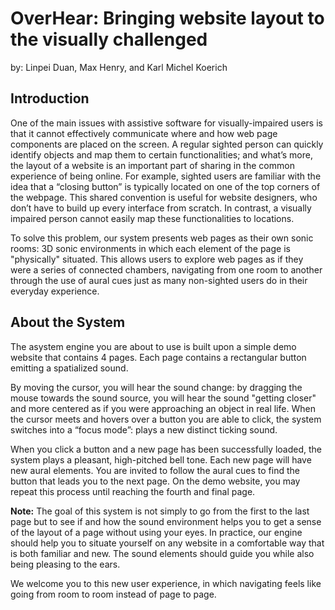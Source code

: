 # OverHear: Bringing website layout to the visually challenged

by: Linpei Duan, Max Henry, and Karl Michel Koerich

## Introduction

One of the main issues with assistive software for visually-impaired users is that it cannot effectively communicate where and how web page components are placed on the screen. A regular sighted person can quickly identify objects and map them to certain functionalities; and what’s more, the layout of a website is an important part of sharing in the common experience of being online. For example, sighted users are familiar with the idea that a “closing button” is typically located on one of the top corners of the webpage. This shared convention is useful for website designers, who don’t have to build up every interface from scratch. In contrast, a visually impaired person cannot easily map these functionalities to locations.

To solve this problem, our system presents web pages as their own sonic rooms: 3D sonic environments in which each element of the page is "physically" situated. This allows users to explore web pages as if they were a series of connected chambers, navigating from one room to another through the use of aural cues just as many non-sighted users do in their everyday experience.

## About the System

The asystem engine you are about to use is built upon a simple demo website that contains 4 pages. Each page contains a rectangular button emitting a spatialized sound.

By moving the cursor, you will hear the sound change: by dragging the mouse towards the sound source, you will hear the sound "getting closer" and more centered as if you were approaching an object in real life. When the cursor meets and hovers over a button you are able to click, the system switches into a “focus mode”: plays a new distinct ticking sound.

When you click a button and a new page has been successfully loaded, the system plays a pleasant, high-pitched bell tone. Each new page will have new aural elements. You are invited to follow the aural cues to find the button that leads you to the next page.
On the demo website, you may repeat this process until reaching the fourth and final page.

**Note:** The goal of this system is not simply to go from the first to the last page but to see if and how the sound environment helps you to get a sense of the layout of a page without using your eyes. In practice, our engine should help you to situate yourself on any website in a comfortable way that is both familiar and new. The sound elements should guide you while also being pleasing to the ears.

We welcome you to this new user experience, in which navigating feels like going from room to room instead of page to page.
